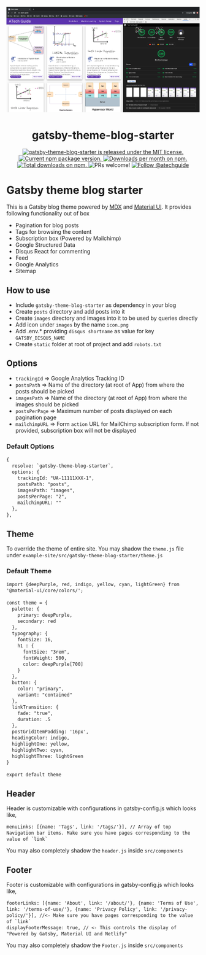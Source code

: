 <p align="center">
  <a href="http://atech.guide">
    <img alt="Gatsby Theme" src="images/performance.png" />
  </a>
</p>
<h1 align="center"> gatsby-theme-blog-starter </h1>

<p align="center">
  <a href="https://github.com/aTechGuide/gatsby-theme-blog-starter/blob/master/LICENSE">
    <img src="https://img.shields.io/badge/license-MIT-blue.svg" alt="gatsby-theme-blog-starter is released under the MIT license." />
  </a>
  <a href="https://www.npmjs.com/package/gatsby-theme-blog-starter">
    <img src="https://img.shields.io/npm/v/gatsby-theme-blog-starter.svg" alt="Current npm package version." />
  </a>
  <a href="https://npmcharts.com/compare/gatsby-theme-blog-starter?minimal=true">
    <img src="https://img.shields.io/npm/dm/gatsby-theme-blog-starter.svg?color=blue" alt="Downloads per month on npm." />
  </a>
  <a href="https://npmcharts.com/compare/gatsby-theme-blog-starter?minimal=true">
    <img src="https://img.shields.io/npm/dt/gatsby-theme-blog-starter.svg?color=blue" alt="Total downloads on npm." />
  </a>
  <img src="https://img.shields.io/badge/PRs-welcome-brightgreen.svg" alt="PRs welcome!" />
  <a href="https://twitter.com/intent/follow?screen_name=atechguide">
      <img src="https://img.shields.io/twitter/follow/atechguide.svg?label=Follow%20@atechguide" alt="Follow @atechguide" />
    </a>
</p>

# Gatsby theme blog starter

This is a Gatsby blog theme powered by [MDX](https://mdxjs.com/getting-started/gatsby) and [Material UI](https://material-ui.com/). It provides following functionality out of box
- Pagination for blog posts
- Tags for browsing the content
- Subscription box (Powered by Mailchimp)
- Google Structured Data
- Disqus React for commenting
- Feed
- Google Analytics 
- Sitemap


## How to use
- Include `gatsby-theme-blog-starter` as dependency in your blog
- Create `posts` directory and add posts into it
- Create `images` directory and images into it to be used by queries directly
- Add icon under `images` by the name `icon.png`
- Add .env.* providing `disqus shortname` as value for key `GATSBY_DISQUS_NAME` 
- Create `static` folder at root of project and add `robots.txt`

## Options
- `trackingId` => Google Analytics Tracking ID
- `postsPath` => Name of the directory (at root of App) from where the posts should be picked
- `imagesPath` => Name of the directory (at root of App) from where the images should be picked
- `postsPerPage` => Maximum number of posts displayed on each pagination page
- `mailchimpURL` => Form `action` URL for MailChimp subscription form. If not provided, subscription box will not be displayed

### Default Options
```
{
  resolve: `gatsby-theme-blog-starter`,
  options: {
    trackingId: "UA-11111XXX-1",
    postsPath: "posts",
    imagesPath: "images",
    postsPerPage: "2",
    mailchimpURL: ""
  },
},
```

## Theme
To override the theme of entire site. You may shadow the `theme.js` file under `example-site/src/gatsby-theme-blog-starter/theme.js`

### Default Theme 
```
import {deepPurple, red, indigo, yellow, cyan, lightGreen} from '@material-ui/core/colors/';

const theme = {
  palette: {
    primary: deepPurple,
    secondary: red
  },
  typography: {
    fontSize: 16,
    h1 : {
      fontSize: "3rem",
      fontWeight: 500,
      color: deepPurple[700]
    }
  },
  button: {
    color: "primary",
    variant: "contained"
  },
  linkTransition: {
    fade: "true",
    duration: .5
  },
  postGridItemPadding: '16px',
  headingColor: indigo,
  highlightOne: yellow,
  highlightTwo: cyan,
  highlightThree: lightGreen
}

export default theme
```

## Header

Header is customizable with configurations in gatsby-config.js which looks like,  

```
menuLinks: [{name: 'Tags', link: '/tags/'}], // Array of top Navigation bar items. Make sure you have pages corresponding to the value of `link`
```

You may also completely shadow the `header.js` inside `src/components`

## Footer

Footer is customizable with configurations in gatsby-config.js which looks like,  

```
footerLinks: [{name: 'About', link: '/about/'}, {name: 'Terms of Use', link: '/terms-of-use/'}, {name: 'Privacy Policy', link: '/privacy-policy/'}], //<- Make sure you have pages corresponding to the value of `link`
displayFooterMessage: true, // <- This controls the display of "Powered by Gatsby, Material UI and Netlify"
```

You may also completely shadow the `Footer.js` inside `src/components`